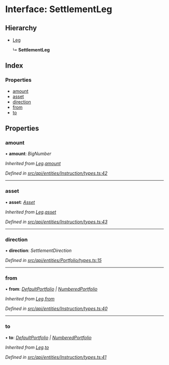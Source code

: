 # Interface: SettlementLeg

## Hierarchy

* [Leg](leg.md)

  ↳ **SettlementLeg**

## Index

### Properties

* [amount](settlementleg.md#amount)
* [asset](settlementleg.md#asset)
* [direction](settlementleg.md#direction)
* [from](settlementleg.md#from)
* [to](settlementleg.md#to)

## Properties

###  amount

• **amount**: *BigNumber*

*Inherited from [Leg](leg.md).[amount](leg.md#amount)*

*Defined in [src/api/entities/Instruction/types.ts:42](https://github.com/PolymathNetwork/polymesh-sdk/blob/31a16a34/src/api/entities/Instruction/types.ts#L42)*

___

###  asset

• **asset**: *[Asset](../classes/asset.md)*

*Inherited from [Leg](leg.md).[asset](leg.md#asset)*

*Defined in [src/api/entities/Instruction/types.ts:43](https://github.com/PolymathNetwork/polymesh-sdk/blob/31a16a34/src/api/entities/Instruction/types.ts#L43)*

___

###  direction

• **direction**: *SettlementDirection*

*Defined in [src/api/entities/Portfolio/types.ts:15](https://github.com/PolymathNetwork/polymesh-sdk/blob/31a16a34/src/api/entities/Portfolio/types.ts#L15)*

___

###  from

• **from**: *[DefaultPortfolio](../classes/defaultportfolio.md) | [NumberedPortfolio](../classes/numberedportfolio.md)*

*Inherited from [Leg](leg.md).[from](leg.md#from)*

*Defined in [src/api/entities/Instruction/types.ts:40](https://github.com/PolymathNetwork/polymesh-sdk/blob/31a16a34/src/api/entities/Instruction/types.ts#L40)*

___

###  to

• **to**: *[DefaultPortfolio](../classes/defaultportfolio.md) | [NumberedPortfolio](../classes/numberedportfolio.md)*

*Inherited from [Leg](leg.md).[to](leg.md#to)*

*Defined in [src/api/entities/Instruction/types.ts:41](https://github.com/PolymathNetwork/polymesh-sdk/blob/31a16a34/src/api/entities/Instruction/types.ts#L41)*
